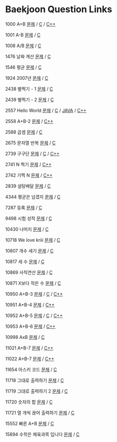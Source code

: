 # Baekjoon Question Links #

1000 A+B [문제](https://www.acmicpc.net/problem/1000) / [C](https://github.com/eter2/Algorithm/blob/master/baekjoon/C/1000.c) / [C++](https://github.com/eter2/Algorithm/blob/master/baekjoon/C%2B%2B/1000.cpp)

1001 A-B [문제](https://www.acmicpc.net/problem/1001) / [C](https://github.com/eter2/Algorithm/blob/master/baekjoon/C/1001.c)

1008 A/B [문제](https://www.acmicpc.net/problem/1008) / [C](https://github.com/eter2/Algorithm/blob/master/baekjoon/C/1008.c)

1476 날짜 계산 [문제](https://www.acmicpc.net/problem/1476) / [C](https://github.com/eter2/Algorithm/blob/master/baekjoon/C/1476.c)

1546 평균 [문제](https://www.acmicpc.net/problem/1546) / [C](https://github.com/eter2/Algorithm/blob/master/baekjoon/C/1546.c)

1924 2007년 [문제](https://www.acmicpc.net/problem/1924) / [C](https://github.com/eter2/Algorithm/blob/master/baekjoon/C/1924.c)

2438 별찍기 - 1 [문제](https://www.acmicpc.net/problem/2438) / [C](https://github.com/eter2/Algorithm/blob/master/baekjoon/C/2438.c)

2439 별찍기 - 2 [문제](https://www.acmicpc.net/problem/2439) / [C](https://github.com/eter2/Algorithm/blob/master/baekjoon/C/2439.c)

2557 Hello World [문제](https://www.acmicpc.net/problem/2557) / [C](https://github.com/eter2/Algorithm/blob/master/baekjoon/C/2557.c) / [JAVA](https://github.com/eter2/Algorithm/blob/master/baekjoon/JAVA/2557.java) / [C++](https://github.com/eter2/Algorithm/blob/master/baekjoon/C%2B%2B/2557.cpp)

2558 A+B-2 [문제](https://www.acmicpc.net/problem/2558) / [C++](https://github.com/eter2/Algorithm/blob/master/baekjoon/C%2B%2B/2558.cpp)

2588 곱셈 [문제](https://www.acmicpc.net/problem/2588) / [C](https://github.com/eter2/Algorithm/blob/master/baekjoon/C/2588.c)

2675 문자열 반복 [문제](https://www.acmicpc.net/problem/2675) / [C](https://github.com/eter2/Algorithm/blob/master/baekjoon/C/2675.c)

2739 구구단 [문제](https://www.acmicpc.net/problem/2739) / [C](https://github.com/eter2/Algorithm/blob/master/baekjoon/C/2739.c) / [C++](https://github.com/eter2/Algorithm/blob/master/baekjoon/C%2B%2B/2739.cpp)

2741 N 찍기 [문제](https://www.acmicpc.net/problem/2741) / [C++](https://github.com/eter2/Algorithm/blob/master/baekjoon/C%2B%2B/2741.cpp)

2742 기찍 N [문제](https://www.acmicpc.net/problem/2742) / [C++](https://github.com/eter2/Algorithm/blob/master/baekjoon/C%2B%2B/2742.cpp)

2839 설탕배달 [문제](https://www.acmicpc.net/problem/2839) / [C](https://github.com/eter2/Algorithm/blob/master/baekjoon/C/2839.c)

4344 평균은 넘겠지 [문제](https://www.acmicpc.net/problem/4344) / [C](https://github.com/eter2/Algorithm/blob/master/baekjoon/C/4344.c)

7287 등록 [문제](https://www.acmicpc.net/problem/7287) / [C](https://github.com/eter2/Algorithm/blob/master/baekjoon/C/7287.c)

9498 시험 성적 [문제](https://www.acmicpc.net/problem/9498) / [C](https://github.com/eter2/Algorithm/blob/master/baekjoon/C/9498.c)

10430 나머지 [문제](https://www.acmicpc.net/problem/10430) / [C](https://github.com/eter2/Algorithm/blob/master/baekjoon/C/10430.c)

10718 We love kriii [문제](https://www.acmicpc.net/problem/10718) / [C](https://github.com/eter2/Algorithm/blob/master/baekjoon/C/10718.c)

10807 개수 세기 [문제](https://www.acmicpc.net/problem/10807) / [C](https://github.com/eter2/Algorithm/blob/master/baekjoon/C/10807.c)

10817 세 수 [문제](https://www.acmicpc.net/problem/10817) / [C](https://github.com/eter2/Algorithm/blob/master/baekjoon/C/10817.c)

10869 사칙연산 [문제](https://www.acmicpc.net/problem/10869) / [C](https://github.com/eter2/Algorithm/blob/master/baekjoon/C/10869.c)

10871 X보다 작은 수 [문제](https://www.acmicpc.net/problem/10871) / [C](https://github.com/eter2/Algorithm/blob/master/baekjoon/C/10871.c)

10950 A+B-3 [문제](https://www.acmicpc.net/problem/10950) / [C](https://github.com/eter2/Algorithm/blob/master/baekjoon/C/10950.c) / [C++](https://github.com/eter2/Algorithm/blob/master/baekjoon/C%2B%2B/10950.cpp)

10951 A+B-4 [문제](https://www.acmicpc.net/problem/10951) / [C++](https://github.com/eter2/Algorithm/blob/master/baekjoon/C%2B%2B/10951.cpp)

10952 A+B-5 [문제](https://www.acmicpc.net/problem/10952) / [C](https://github.com/eter2/Algorithm/blob/master/baekjoon/C/10952.c) / [C++](https://github.com/eter2/Algorithm/blob/master/baekjoon/C%2B%2B/10952.cpp)

10953 A+B-6 [문제](https://www.acmicpc.net/problem/10953) / [C++](https://github.com/eter2/Algorithm/blob/master/baekjoon/C%2B%2B/10953.cpp)

10998 AxB [문제](https://www.acmicpc.net/problem/10998) / [C](https://github.com/eter2/Algorithm/blob/master/baekjoon/C/10998.c)

11021 A+B-7 [문제](https://www.acmicpc.net/problem/11021) / [C++](https://github.com/eter2/Algorithm/blob/master/baekjoon/C%2B%2B/11021.cpp)

11022 A+B-7 [문제](https://www.acmicpc.net/problem/11022) / [C++](https://github.com/eter2/Algorithm/blob/master/baekjoon/C%2B%2B/11022.cpp)

11654 아스키 코드 [문제](https://www.acmicpc.net/problem/11654) / [C](https://github.com/eter2/Algorithm/blob/master/baekjoon/C/11654.c)

11718 그대로 출력하기 [문제](https://www.acmicpc.net/problem/11718) / [C](https://github.com/eter2/Algorithm/blob/master/baekjoon/C/11718.c)

11719 그대로 출력하기 2 [문제](https://www.acmicpc.net/problem/11719) / [C](https://github.com/eter2/Algorithm/blob/master/baekjoon/C/11719.c)

11720 숫자의 합 [문제](https://www.acmicpc.net/problem/11720) / [C](https://github.com/eter2/Algorithm/blob/master/baekjoon/C/11720.c)

11721 열 개씩 끊어 출력하기 [문제](https://www.acmicpc.net/problem/11721) / [C](https://github.com/eter2/Algorithm/blob/master/baekjoon/C/11721.c)

15552 빠른 A+B [문제](https://www.acmicpc.net/problem/15552) / [C](https://github.com/eter2/Algorithm/blob/master/baekjoon/C/15552.c)

15894 수학은 체육과목 입니다 [문제](https://www.acmicpc.net/problem/15894) / [C](https://github.com/eter2/Algorithm/blob/master/baekjoon/C/15894.c)
